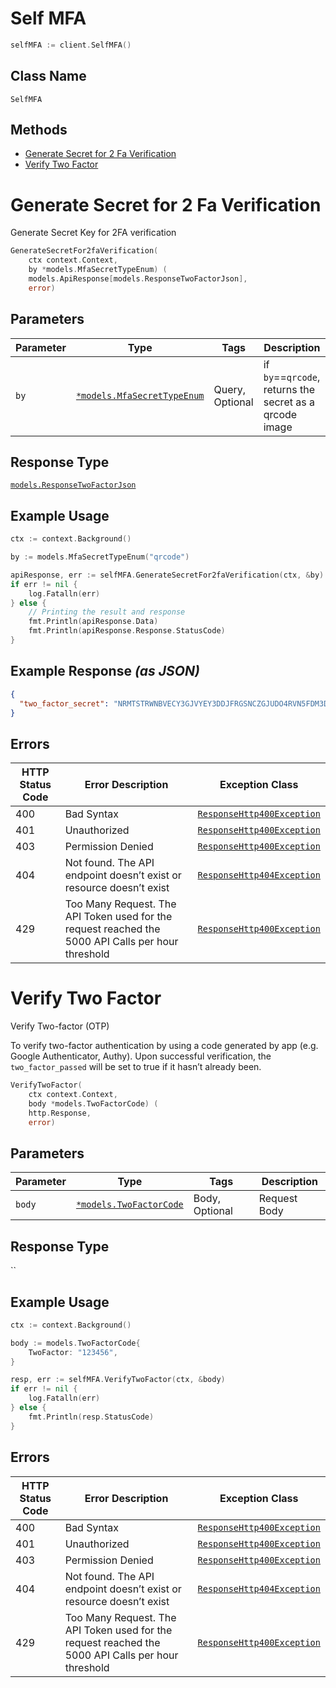 # Self MFA

```go
selfMFA := client.SelfMFA()
```

## Class Name

`SelfMFA`

## Methods

* [Generate Secret for 2 Fa Verification](../../doc/controllers/self-mfa.md#generate-secret-for-2-fa-verification)
* [Verify Two Factor](../../doc/controllers/self-mfa.md#verify-two-factor)


# Generate Secret for 2 Fa Verification

Generate Secret Key for 2FA verification

```go
GenerateSecretFor2faVerification(
    ctx context.Context,
    by *models.MfaSecretTypeEnum) (
    models.ApiResponse[models.ResponseTwoFactorJson],
    error)
```

## Parameters

| Parameter | Type | Tags | Description |
|  --- | --- | --- | --- |
| `by` | [`*models.MfaSecretTypeEnum`](../../doc/models/mfa-secret-type-enum.md) | Query, Optional | if `by`==`qrcode`, returns the secret as a qrcode image |

## Response Type

[`models.ResponseTwoFactorJson`](../../doc/models/response-two-factor-json.md)

## Example Usage

```go
ctx := context.Background()

by := models.MfaSecretTypeEnum("qrcode")

apiResponse, err := selfMFA.GenerateSecretFor2faVerification(ctx, &by)
if err != nil {
    log.Fatalln(err)
} else {
    // Printing the result and response
    fmt.Println(apiResponse.Data)
    fmt.Println(apiResponse.Response.StatusCode)
}
```

## Example Response *(as JSON)*

```json
{
  "two_factor_secret": "NRMTSTRWNBVECY3GJVYEY3DDJFRGSNCZGJUDO4RVN5FDM3DUMJSA"
}
```

## Errors

| HTTP Status Code | Error Description | Exception Class |
|  --- | --- | --- |
| 400 | Bad Syntax | [`ResponseHttp400Exception`](../../doc/models/response-http-400-exception.md) |
| 401 | Unauthorized | [`ResponseHttp400Exception`](../../doc/models/response-http-400-exception.md) |
| 403 | Permission Denied | [`ResponseHttp400Exception`](../../doc/models/response-http-400-exception.md) |
| 404 | Not found. The API endpoint doesn’t exist or resource doesn’t exist | [`ResponseHttp404Exception`](../../doc/models/response-http-404-exception.md) |
| 429 | Too Many Request. The API Token used for the request reached the 5000 API Calls per hour threshold | [`ResponseHttp400Exception`](../../doc/models/response-http-400-exception.md) |


# Verify Two Factor

Verify Two-factor (OTP)

To verify two-factor authentication by using a code generated by app (e.g. Google Authenticator, Authy). Upon successful verification, the `two_factor_passed` will be set to true if it hasn’t already been.

```go
VerifyTwoFactor(
    ctx context.Context,
    body *models.TwoFactorCode) (
    http.Response,
    error)
```

## Parameters

| Parameter | Type | Tags | Description |
|  --- | --- | --- | --- |
| `body` | [`*models.TwoFactorCode`](../../doc/models/two-factor-code.md) | Body, Optional | Request Body |

## Response Type

``

## Example Usage

```go
ctx := context.Background()

body := models.TwoFactorCode{
    TwoFactor: "123456",
}

resp, err := selfMFA.VerifyTwoFactor(ctx, &body)
if err != nil {
    log.Fatalln(err)
} else {
    fmt.Println(resp.StatusCode)
}
```

## Errors

| HTTP Status Code | Error Description | Exception Class |
|  --- | --- | --- |
| 400 | Bad Syntax | [`ResponseHttp400Exception`](../../doc/models/response-http-400-exception.md) |
| 401 | Unauthorized | [`ResponseHttp400Exception`](../../doc/models/response-http-400-exception.md) |
| 403 | Permission Denied | [`ResponseHttp400Exception`](../../doc/models/response-http-400-exception.md) |
| 404 | Not found. The API endpoint doesn’t exist or resource doesn’t exist | [`ResponseHttp404Exception`](../../doc/models/response-http-404-exception.md) |
| 429 | Too Many Request. The API Token used for the request reached the 5000 API Calls per hour threshold | [`ResponseHttp400Exception`](../../doc/models/response-http-400-exception.md) |

